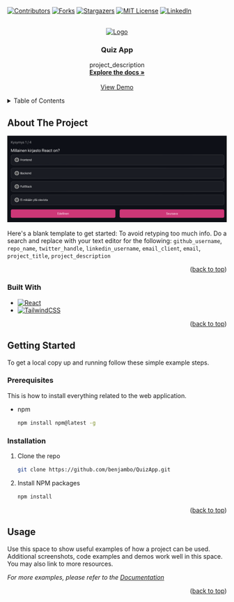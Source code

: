 <div id="top"></div>

[![Contributors][contributors-shield]][contributors-url]
[![Forks][forks-shield]][forks-url]
[![Stargazers][stars-shield]][stars-url]
[![MIT License][license-shield]][license-url]
[![LinkedIn][linkedin-shield]][linkedin-url]

<!-- PROJECT LOGO -->
<br />
<div align="center">
  <a href="https://github.com/benjambo/QuizApp">
    <img src="images/logo.png" alt="Logo" width="80" height="80">
  </a>

<h3 align="center">Quiz App</h3>

  <p align="center">
    project_description
    <br />
    <a href="https://github.com/benjambo/QuizApp"><strong>Explore the docs »</strong></a>
    <br />
    <br />
    <a href="https://github.com/benjambo/QuizApp">View Demo</a>
  </p>
</div>

<!-- TABLE OF CONTENTS -->
<details>
  <summary>Table of Contents</summary>
  <ol>
    <li>
      <a href="#about-the-project">About The Project</a>
      <ul>
        <li><a href="#built-with">Built With</a></li>
      </ul>
    </li>
    <li>
      <a href="#getting-started">Getting Started</a>
      <ul>
        <li><a href="#prerequisites">Prerequisites</a></li>
        <li><a href="#installation">Installation</a></li>
      </ul>
    </li>
    <li><a href="#usage">Usage</a></li>
    <li><a href="#roadmap">Roadmap</a></li>
    <li><a href="#contributing">Contributing</a></li>
    <li><a href="#license">License</a></li>
    <li><a href="#contact">Contact</a></li>
    <li><a href="#acknowledgments">Acknowledgments</a></li>
  </ol>
</details>

<!-- ABOUT THE PROJECT -->

## About The Project

[![Product Name Screen Shot][product-screenshot]](https://example.com)

Here's a blank template to get started: To avoid retyping too much info. Do a search and replace with your text editor for the following: `github_username`, `repo_name`, `twitter_handle`, `linkedin_username`, `email_client`, `email`, `project_title`, `project_description`

<p align="right">(<a href="#top">back to top</a>)</p>

### Built With

- [![React][react.js]][react-url]
- [![TailwindCSS][tailwindcss.com]][tailwindcss-url]

<p align="right">(<a href="#top">back to top</a>)</p>

<!-- GETTING STARTED -->

## Getting Started

To get a local copy up and running follow these simple example steps.

### Prerequisites

This is how to install everything related to the web application.

- npm
  ```sh
  npm install npm@latest -g
  ```

### Installation

1. Clone the repo
   ```sh
   git clone https://github.com/benjambo/QuizApp.git
   ```
2. Install NPM packages
   ```sh
   npm install
   ```

<p align="right">(<a href="#top">back to top</a>)</p>

<!-- USAGE EXAMPLES -->

## Usage

Use this space to show useful examples of how a project can be used. Additional screenshots, code examples and demos work well in this space. You may also link to more resources.

_For more examples, please refer to the [Documentation](https://example.com)_

<p align="right">(<a href="#top">back to top</a>)</p>

<!-- MARKDOWN LINKS & IMAGES -->
<!-- https://www.markdownguide.org/basic-syntax/#reference-style-links -->

[contributors-shield]: https://img.shields.io/github/contributors/benjambo/QuizApp.svg?style=for-the-badge
[contributors-url]: https://github.com/benjambo/QuizApp/graphs/contributors
[forks-shield]: https://img.shields.io/github/forks/benjambo/QuizApp.svg?style=for-the-badge
[forks-url]: https://github.com/benjambo/QuizApp/network/members
[stars-shield]: https://img.shields.io/github/stars/benjambo/QuizApp.svg?style=for-the-badge
[stars-url]: https://github.com/benjambo/QuizApp/stargazers
[license-shield]: https://img.shields.io/github/license/benjambo/QuizApp.svg?style=for-the-badge
[license-url]: https://github.com/benjambo/QuizApp/blob/master/LICENSE.txt
[linkedin-shield]: https://img.shields.io/badge/-LinkedIn-black.svg?style=for-the-badge&logo=linkedin&colorB=555
[linkedin-url]: https://linkedin.com/in/benschelling/
[product-screenshot]: src/assets/QuizApp.png
[react.js]: https://img.shields.io/badge/React-20232A?style=for-the-badge&logo=react&logoColor=61DAFB
[react-url]: https://reactjs.org/
[tailwindcss.com]: https://img.shields.io/badge/Tailwind-ffffff?style=for-the-badge&logo=tailwindcss&logoColor=06b6d4
[tailwindcss-url]: https://tailwindcss.com
